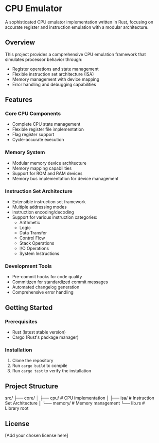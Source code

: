 # CPU Emulator

A sophisticated CPU emulator implementation written in Rust, focusing on accurate register and instruction emulation with a modular architecture.

## Overview

This project provides a comprehensive CPU emulation framework that simulates processor behavior through:
- Register operations and state management
- Flexible instruction set architecture (ISA)
- Memory management with device mapping
- Error handling and debugging capabilities

## Features

### Core CPU Components
- Complete CPU state management
- Flexible register file implementation
- Flag register support
- Cycle-accurate execution

### Memory System
- Modular memory device architecture
- Memory mapping capabilities
- Support for ROM and RAM devices
- Memory bus implementation for device management

### Instruction Set Architecture
- Extensible instruction set framework
- Multiple addressing modes
- Instruction encoding/decoding
- Support for various instruction categories:
  - Arithmetic
  - Logic
  - Data Transfer
  - Control Flow
  - Stack Operations
  - I/O Operations
  - System Instructions

### Development Tools
- Pre-commit hooks for code quality
- Commitizen for standardized commit messages
- Automated changelog generation
- Comprehensive error handling

## Getting Started

### Prerequisites
- Rust (latest stable version)
- Cargo (Rust's package manager)

### Installation
1. Clone the repository
2. Run `cargo build` to compile
3. Run `cargo test` to verify the installation

## Project Structure
src/
├── core/
│ ├── cpu/ # CPU implementation
│ ├── isa/ # Instruction Set Architecture
│ └── memory/ # Memory management
└── lib.rs # Library root

## License

[Add your chosen license here]
